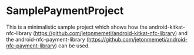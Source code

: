 SamplePaymentProject
====================

This is a minimalistic sample project which shows how the android-kitkat-nfc-library (https://github.com/jetonmemeti/android-kitkat-nfc-library) and the android-nfc-payment-library (https://github.com/jetonmemeti/android-nfc-payment-library) can be used.
